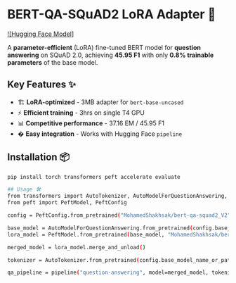 # BERT-QA-SQuAD2 LoRA Adapter 🚀

[![Hugging Face Model]](https://huggingface.co/MohamedShakhsak/bert-qa-squad2_V2)

A **parameter-efficient** (LoRA) fine-tuned BERT model for **question answering** on SQuAD 2.0, achieving **45.95 F1** with only **0.8% trainable parameters** of the base model.

## Key Features ✨

- 🏗️ **LoRA-optimized** - 3MB adapter for `bert-base-uncased`
- ⚡ **Efficient training** - 3hrs on single T4 GPU
- 📊 **Competitive performance** - 37.16 EM / 45.95 F1
- � **Easy integration** - Works with Hugging Face `pipeline`

## Installation 📦

```bash
pip install torch transformers peft accelerate evaluate

## Usage 🛠️
from transformers import AutoTokenizer, AutoModelForQuestionAnswering, pipeline
from peft import PeftModel, PeftConfig

config = PeftConfig.from_pretrained("MohamedShakhsak/bert-qa-squad2_V2")

base_model = AutoModelForQuestionAnswering.from_pretrained(config.base_model_name_or_path)
lora_model = PeftModel.from_pretrained(base_model, "MohamedShakhsak/bert-qa-squad2_V2")

merged_model = lora_model.merge_and_unload()

tokenizer = AutoTokenizer.from_pretrained(config.base_model_name_or_path)

qa_pipeline = pipeline("question-answering", model=merged_model, tokenizer=tokenizer) 
